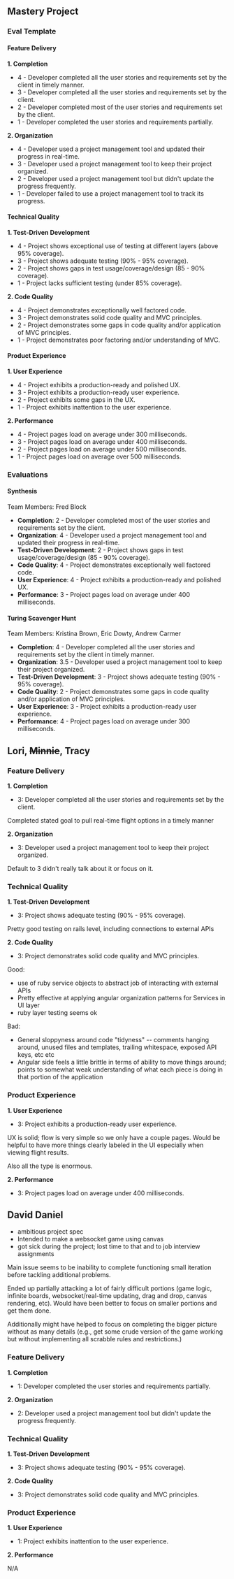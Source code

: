 ## Mastery Project

### Eval Template

#### Feature Delivery

**1. Completion**

* 4 - Developer completed all the user stories and requirements set by the client in timely manner.
* 3 - Developer completed all the user stories and requirements set by the client.
* 2 - Developer completed most of the user stories and requirements set by the client.
* 1 - Developer completed the user stories and requirements partially.

**2. Organization**

* 4 - Developer used a project management tool and updated their progress in real-time.
* 3 - Developer used a project management tool to keep their project organized.
* 2 - Developer used a project management tool but didn't update the progress frequently.
* 1 - Developer failed to use a project management tool to track its progress.

#### Technical Quality

**1. Test-Driven Development**

* 4 - Project shows exceptional use of testing at different layers (above 95% coverage).
* 3 - Project shows adequate testing (90% - 95% coverage).
* 2 - Project shows gaps in test usage/coverage/design (85 - 90% coverage).
* 1 - Project lacks sufficient testing (under 85% coverage).

**2. Code Quality**

* 4 - Project demonstrates exceptionally well factored code.
* 3 - Project demonstrates solid code quality and MVC principles.
* 2 - Project demonstrates some gaps in code quality and/or application of MVC principles.
* 1 - Project demonstrates poor factoring and/or understanding of MVC.

#### Product Experience

**1. User Experience**

* 4 - Project exhibits a production-ready and polished UX.
* 3 - Project exhibits a production-ready user experience.
* 2 - Project exhibits some gaps in the UX.
* 1 - Project exhibits inattention to the user experience.

**2. Performance**

* 4 - Project pages load on average under 300 milliseconds.
* 3 - Project pages load on average under 400 milliseconds.
* 2 - Project pages load on average under 500 milliseconds.
* 1 - Project pages load on average over 500 milliseconds.

### Evaluations

#### Synthesis

Team Members: Fred Block

* **Completion**: 2 - Developer completed most of the user stories and requirements set by the client.
* **Organization**: 4 - Developer used a project management tool and updated their progress in real-time.
* **Test-Driven Development**: 2 - Project shows gaps in test usage/coverage/design (85 - 90% coverage).
* **Code Quality**: 4 - Project demonstrates exceptionally well factored code.
* **User Experience**: 4 - Project exhibits a production-ready and polished UX.
* **Performance**: 3 - Project pages load on average under 400 milliseconds.

#### Turing Scavenger Hunt

Team Members: Kristina Brown, Eric Dowty, Andrew Carmer

* **Completion**: 4 - Developer completed all the user stories and requirements set by the client in timely manner.
* **Organization**: 3.5 - Developer used a project management tool to keep their project organized.
* **Test-Driven Development**: 3 - Project shows adequate testing (90% - 95% coverage).
* **Code Quality**: 2 - Project demonstrates some gaps in code quality and/or application of MVC principles.
* **User Experience**: 3 - Project exhibits a production-ready user experience.
* **Performance**: 4 - Project pages load on average under 300 milliseconds.

## Lori, ~~Minnie~~, Tracy

### Feature Delivery

**1. Completion**

* 3: Developer completed all the user stories and requirements set by the client.

Completed stated goal to pull real-time flight options in a timely manner

**2. Organization**

* 3: Developer used a project management tool to keep their project organized.

Default to 3 didn't really talk about it or focus on it.

### Technical Quality

**1. Test-Driven Development**

* 3: Project shows adequate testing (90% - 95% coverage).

Pretty good testing on rails level, including connections to external APIs

**2. Code Quality**

* 3: Project demonstrates solid code quality and MVC principles.

Good:

* use of ruby service objects to abstract job of interacting with external APIs
* Pretty effective at applying angular organization patterns for Services in UI layer
* ruby layer testing seems ok

Bad:

* General sloppyness around code "tidyness" -- comments hanging around, unused files and templates,
trailing whitespace, exposed API keys, etc etc
* Angular side feels a little brittle in terms of ability to move things around; points to
somewhat weak understanding of what each piece is doing in that portion of the application

### Product Experience

**1. User Experience**

* 3: Project exhibits a production-ready user experience.

UX is solid; flow is very simple so we only have a couple pages. Would be helpful
to have more things clearly labeled in the UI especially when viewing flight results.

Also all the type is enormous.

**2. Performance**

* 3: Project pages load on average under 400 milliseconds.

## David Daniel

* ambitious project spec
* Intended to make a websocket game using canvas 
* got sick during the project; lost time to that and to job interview assignments

Main issue seems to be inability to complete functioning small iteration before
tackling additional problems.

Ended up partially attacking a lot of fairly difficult portions (game logic, infinite boards,
websocket/real-time updating, drag and drop, canvas rendering, etc). Would have been better
to focus on smaller portions and get them done.

Additionally might have helped to focus on completing the bigger picture without as many
details (e.g., get some crude version of the game working but without implementing all scrabble
rules and restrictions.)

### Feature Delivery

**1. Completion**

* 1: Developer completed the user stories and requirements partially.

**2. Organization**

* 2: Developer used a project management tool but didn't update the progress frequently.

### Technical Quality

**1. Test-Driven Development**

* 3: Project shows adequate testing (90% - 95% coverage).

**2. Code Quality**

* 3: Project demonstrates solid code quality and MVC principles.

### Product Experience

**1. User Experience**

* 1: Project exhibits inattention to the user experience.

**2. Performance**

N/A
